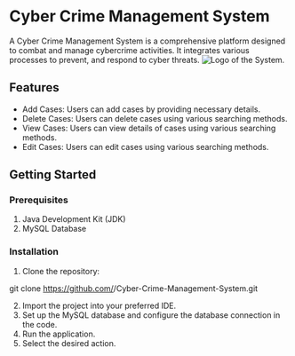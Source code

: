 # Cyber Crime Management System
A Cyber Crime Management System is a comprehensive platform designed to combat and manage cybercrime activities. It integrates various processes to prevent, and respond to cyber threats.
![Logo of the System.](Copy_of_Crime_Management_System-removebg-preview.png)
## Features
- Add Cases: Users can add cases by providing necessary details.
- Delete Cases: Users can delete cases using various searching methods.
- View Cases: Users can view details of cases using various searching methods.
- Edit Cases: Users can edit cases using various searching methods.

## Getting Started

### Prerequisites
1. Java Development Kit (JDK)
2. MySQL Database

### Installation
1. Clone the repository:

git clone https://github.com/<your username>/Cyber-Crime-Management-System.git

2. Import the project into your preferred IDE.
3. Set up the MySQL database and configure the database connection in the code.
4. Run the application.
5. Select the desired action.
